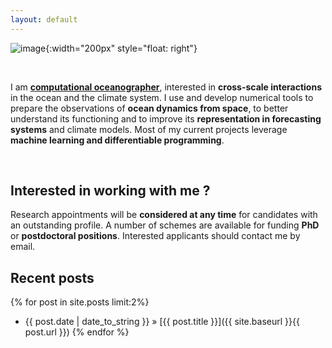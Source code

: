 ```yaml
---
layout: default
---
```





![image]({{site.baseurl}}/img/JLS_round.png "image of J. Le Sommer"){:width="200px" style="float: right"}

<br>

I am **[computational oceanographer](https://doi.org/10.1175/BAMS-D-20-0258.1)**, interested in **cross-scale interactions** in the ocean and the climate system. I use and develop numerical tools to prepare the observations of **ocean dynamics from space**, to better understand its functioning and to improve its **representation in forecasting systems** and climate models. Most of my current projects leverage **machine learning and differentiable programming**.  

<br>

## Interested in working with me ? 
Research appointments will be **considered at any time** for candidates with an outstanding profile. A number of schemes are available for funding **PhD** or **postdoctoral positions**. Interested applicants should contact me by email. 

## Recent posts
{% for post in site.posts limit:2%}
   - {{ post.date | date_to_string }} » [{{ post.title }}]({{ site.baseurl }}{{ post.url }})
{% endfor %}



